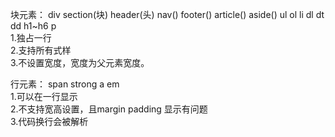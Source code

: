 块元素： div section(块) header(头) nav() footer() article() aside() ul ol li dl dt dd h1~h6 p  
	1.独占一行  
	2.支持所有式样  
	3.不设置宽度，宽度为父元素宽度。  

行元素： span strong a em   
	1.可以在一行显示  
	2.不支持宽高设置，且margin padding 显示有问题  
	3.代码换行会被解析  